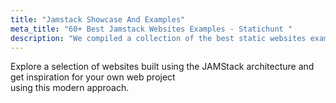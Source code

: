 ```yaml
---
title: "Jamstack Showcase And Examples"
meta_title: "60+ Best Jamstack Websites Examples - Statichunt " 
description: "We compiled a collection of the best static websites examples to provide you with an overview and inspiration for the capabilities of the Jamstack technology"
---
```



Explore a selection of websites built using the JAMStack architecture and get inspiration for your own web project <br/> using this modern approach.